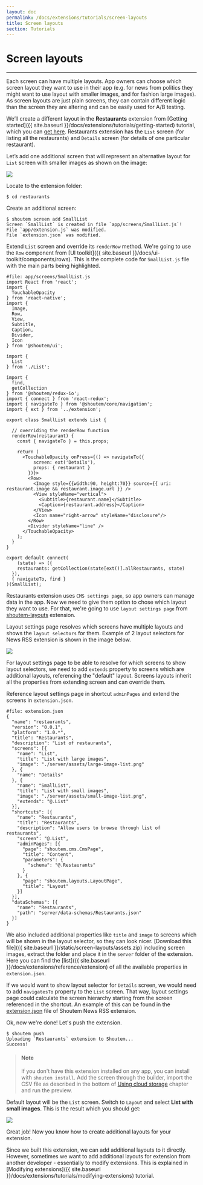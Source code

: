 ```yaml
---
layout: doc
permalink: /docs/extensions/tutorials/screen-layouts
title: Screen layouts
section: Tutorials
---
```


# Screen layouts
<hr />

Each screen can have multiple layouts. App owners can choose which screen layout they want to use in their app (e.g. for news from politics they might want to use layout with smaller images, and for fashion large images). As screen layouts are just plain screens, they can contain different logic than the screen they are altering and can be easily used for A/B testing.

We’ll create a different layout in the **Restaurants** extension from [Getting started]({{ site.baseurl }}/docs/extensions/tutorials/getting-started) tutorial, which you can [get here](https://github.com/shoutem/extension-examples/tree/master/restaurants-getting-started). Restaurants extension has the `List` screen (for listing all the restaurants) and `Details` screen (for details of one particular restaurant).

Let’s add one additional screen that will represent an alternative layout for `List` screen with smaller images as shown on the image:

<p class="image">
<img src='{{ site.baseurl }}/img/tutorials/screen-layouts/list-small.png'/>
</p>

Locate to the extension folder:

```ShellSession
$ cd restaurants
```

Create an additional screen:

```ShellSession
$ shoutem screen add SmallList
Screen `SmallList` is created in file `app/screens/SmallList.js`!
File `app/extension.js` was modified.
File `extension.json` was modified.
```

Extend `List` screen and override its `renderRow` method. We're going to use the `Row` component from [UI toolkit]({{ site.baseurl }}/docs/ui-toolkit/components/rows). This is the complete code for `SmallList.js` file with the main parts being highlighted.

```javascript{15-17,27-50}
#file: app/screens/SmallList.js
import React from 'react';
import {
  TouchableOpacity
} from 'react-native';
import {
  Image,
  Row,
  View,
  Subtitle,
  Caption,
  Divider,
  Icon
} from '@shoutem/ui';

import {
  List
} from './List';

import {
  find,
  getCollection
} from '@shoutem/redux-io';
import { connect } from 'react-redux';
import { navigateTo } from '@shoutem/core/navigation';
import { ext } from '../extension';

export class SmallList extends List {

  // overriding the renderRow function
  renderRow(restaurant) {
    const { navigateTo } = this.props;

    return (
      <TouchableOpacity onPress={() => navigateTo({
          screen: ext('Details'),
          props: { restaurant }
        })}>
        <Row>
          <Image style={{width:90, height:70}} source={{ uri: restaurant.image && restaurant.image.url }} />
          <View styleName="vertical">
            <Subtitle>{restaurant.name}</Subtitle>
            <Caption>{restaurant.address}</Caption>
          </View>
          <Icon name="right-arrow" styleName="disclosure"/>
        </Row>
        <Divider styleName="line" />
      </TouchableOpacity>
    );
  }
}

export default connect(
    (state) => ({
    restaurants: getCollection(state[ext()].allRestaurants, state)
  }),
  { navigateTo, find }
)(SmallList);
```

Restaurants extension uses `CMS settings page`, so app owners can manage data in the app. Now we need to give them option to chose which layout they want to use. For that, we're going to use `layout settings page` from [shoutem-layouts](https://github.com/shoutem/extensions/tree/master/shoutem-layouts) extension.

Layout settings page resolves which screens have multiple layouts and shows the `layout selectors` for them. Example of 2 layout selectors for News RSS extension is shown in the image below.

<p class="image">
<img src='{{ site.baseurl }}/img/tutorials/screen-layouts/news-rss-layouts.png'/>
</p>

For layout settings page to be able to resolve for which screens to show layout selectors, we need to add `extends` property to screens which are additional layouts, referencing the "default" layout. Screens layouts inherit all the properties from extending screen and can override them.

Reference layout settings page in shortcut `adminPages` and extend the screens in `extension.json`.

```JSON{9-10,15-17,30-33}
#file: extension.json
{
  "name": "restaurants",
  "version": "0.0.1",
  "platform": "1.0.*",
  "title": "Restaurants",
  "description": "List of restaurants",
  "screens": [{
    "name": "List",
    "title": "List with large images",
    "image": "./server/assets/large-image-list.png"
  }, {
    "name": "Details"
  }, {
    "name": "SmallList",
    "title": "List with small images",
    "image": "./server/assets/small-image-list.png",
    "extends": "@.List"
  }],
  "shortcuts": [{
    "name": "Restaurants",
    "title": "Restaurants",
    "description": "Allow users to browse through list of restaurants",
    "screen": "@.List",
    "adminPages": [{
      "page": "shoutem.cms.CmsPage",
      "title": "Content",
      "parameters": {
        "schema": "@.Restaurants"
      }
    }, {
      "page": "shoutem.layouts.LayoutPage",
      "title": "Layout"
    }]
  }],
  "dataSchemas": [{
    "name": "Restaurants",
    "path": "server/data-schemas/Restaurants.json"
  }]
}
```

We also included additional properties like `title` and `image` to screens which will be shown in the layout selector, so they can look nicer. [Download this file]({{ site.baseurl }}/static/screen-layouts/assets.zip) including screen images, extract the folder and place it in the `server` folder of the extension. Here you can find the [list]({{ site.baseurl }}/docs/extensions/reference/extension) of all the available properties in `extension.json`. 

If we would want to show layout selector for `Details` screen, we would need to add `navigatesTo` property to the `List` screen. That way, layout settings page could calculate the screen hierarchy starting from the screen referenced in the shortcut. An example of this can be found in the [extension.json](https://github.com/shoutem/extensions/blob/master/shoutem-rss-news/extension.json) file of Shoutem News RSS extension.

Ok, now we're done! Let's push the extension.

```ShellSession
$ shoutem push
Uploading `Restaurants` extension to Shoutem...
Success!
```

> #### Note
> If you don't have this extension installed on any app, you can install with `shoutem install`. Add the screen through the builder, import the CSV file as described in the bottom of [Using cloud storage](/docs/extensions/my-first-extension/using-cloud-storage) chapter and run the preview.

Default layout will be the `List` screen. Switch to `Layout` and select **List with small images**. This is the result which you should get:

<p class="image">
<img src='{{ site.baseurl }}/img/tutorials/screen-layouts/restaurants-small-list.png'/>
</p>

Great job! Now you know how to create additional layouts for your extension.

Since we built this extension, we can add additional layouts to it directly. However, sometimes we want to add additional layouts for extension from another developer - essentially to modify extensions. This is explained in [Modifying extensions]({{ site.baseurl }}/docs/extensions/tutorials/modifying-extensions) tutorial.
